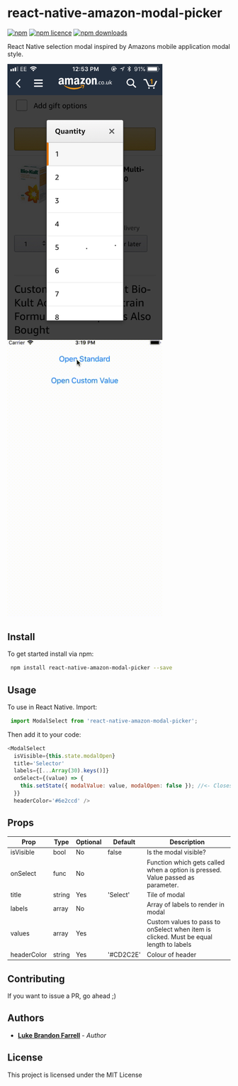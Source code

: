 # react-native-amazon-modal-picker

[![npm](https://img.shields.io/npm/v/react-native-amazon-modal-picker.svg?style=flat-square)](https://www.npmjs.com/package/react-native-amazon-modal-picker)
[![npm licence](http://img.shields.io/npm/l/react-native-amazon-modal-picker.svg?style=flat-square)](https://npmjs.org/package/react-native-amazon-modal-picker)
[![npm downloads](http://img.shields.io/npm/dt/react-native-amazon-modal-picker.svg?style=flat-square)](https://npmjs.org/package/react-native-amazon-modal-picker)

React Native selection modal inspired by Amazons mobile application modal style.

<img align="left" src="https://raw.githubusercontent.com/LukeBrandonFarrell/open-source-images/master/react-native-amazon-modal-picker/IMG-0450.jpg" width="350" />
<img src="https://raw.githubusercontent.com/LukeBrandonFarrell/open-source-images/master/react-native-amazon-modal-picker/modal.gif" width="350" />

## Install

To get started install via npm:
```sh
 npm install react-native-amazon-modal-picker --save
```

## Usage

To use in React Native. Import:
```js
 import ModalSelect from 'react-native-amazon-modal-picker';
```

Then add it to your code:
```js
<ModalSelect
  isVisible={this.state.modalOpen}
  title='Selector'
  labels={[...Array(30).keys()]}
  onSelect={(value) => {
    this.setState({ modalValue: value, modalOpen: false }); //<- Closes Modal and sets value
  }}
  headerColor='#6e2ccd' />
```

## Props

| Prop            | Type          | Optional  | Default              | Description                                                                             |
| --------------- | ------------- | --------- | -------------------- | --------------------------------------------------------------------------------------- |
| isVisible       | bool          | No        | false                | Is the modal visible?                                                                   |
| onSelect        | func          | No        |                      | Function which gets called when a option is pressed. Value passed as parameter.         |
| title           | string        | Yes       | 'Select'             | Tile of modal                                                                           |
| labels          | array         | No        |                      | Array of labels to render in modal                                                      |
| values          | array         | Yes       |                      | Custom values to pass to onSelect when item is clicked. Must be equal length to labels  |
| headerColor     | string        | Yes       | '#CD2C2E'            | Colour of header                                                                        |

## Contributing

If you want to issue a PR, go ahead ;)

## Authors

* [**Luke Brandon Farrell**](https://lukebrandonfarrell.com/) - *Author*

## License

This project is licensed under the MIT License
